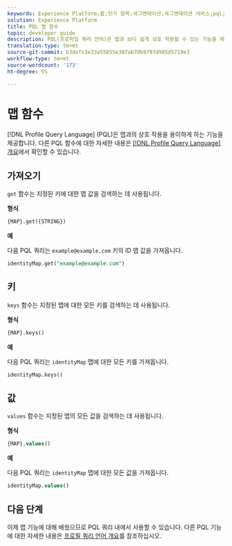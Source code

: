 ```yaml
---
keywords: Experience Platform;홈;인기 항목;세그멘테이션;세그멘테이션 서비스;pql;PQL;프로필 쿼리 언어;맵 기능;map
solution: Experience Platform
title: PQL 맵 함수
topic: developer guide
description: PQL(프로파일 쿼리 언어)은 맵과 보다 쉽게 상호 작용할 수 있는 기능을 제공합니다.
translation-type: tm+mt
source-git-commit: b3defc3e33a55855e307ab70b9797d985d5719e3
workflow-type: tm+mt
source-wordcount: '173'
ht-degree: 5%

---
```



# 맵 함수

[!DNL Profile Query Language] (PQL)은 맵과의 상호 작용을 용이하게 하는 기능을 제공합니다. 다른 PQL 함수에 대한 자세한 내용은 [[!DNL Profile Query Language] 개요](./overview.md)에서 확인할 수 있습니다.

## 가져오기

`get` 함수는 지정된 키에 대한 맵 값을 검색하는 데 사용됩니다.

**형식**

```sql
{MAP}.get({STRING})
```

**예**

다음 PQL 쿼리는 `example@example.com` 키의 ID 맵 값을 가져옵니다.

```sql
identityMap.get("example@example.com")
```

## 키

`keys` 함수는 지정된 맵에 대한 모든 키를 검색하는 데 사용됩니다.

**형식**

```sql
{MAP}.keys()
```

**예**

다음 PQL 쿼리는 `identityMap` 맵에 대한 모든 키를 가져옵니다.

```sql
identityMap.keys()
```

## 값

`values` 함수는 지정된 맵의 모든 값을 검색하는 데 사용됩니다.

**형식**

```sql
{MAP}.values()
```

**예**

다음 PQL 쿼리는 `identityMap` 맵에 대한 모든 값을 가져옵니다.

```sql
identityMap.values()
```

## 다음 단계

이제 맵 기능에 대해 배웠으므로 PQL 쿼리 내에서 사용할 수 있습니다. 다른 PQL 기능에 대한 자세한 내용은 [프로필 쿼리 언어 개요](./overview.md)를 참조하십시오.
